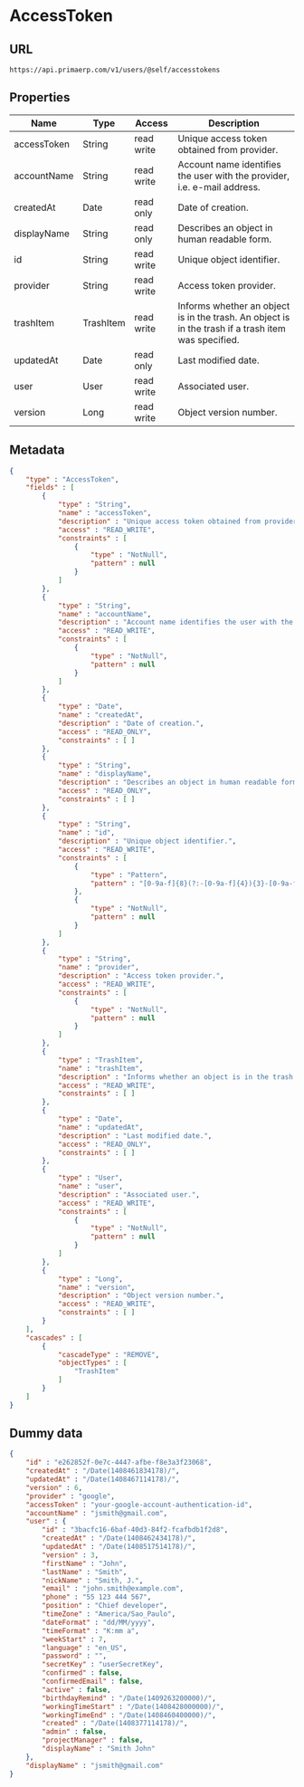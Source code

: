 AccessToken
==

## URL

	https://api.primaerp.com/v1/users/@self/accesstokens

## Properties

| Name        | Type      | Access     | Description                                                                                         |
|-------------|-----------|------------|-----------------------------------------------------------------------------------------------------|
| accessToken | String    | read write | Unique access token obtained from provider.                                                         |
| accountName | String    | read write | Account name identifies the user with the provider, i.e. e-mail address.                            |
| createdAt   | Date      | read only  | Date of creation.                                                                                   |
| displayName | String    | read only  | Describes an object in human readable form.                                                         |
| id          | String    | read write | Unique object identifier.                                                                           |
| provider    | String    | read write | Access token provider.                                                                              |
| trashItem   | TrashItem | read write | Informs whether an object is in the trash. An object is in the trash if a trash item was specified. |
| updatedAt   | Date      | read only  | Last modified date.                                                                                 |
| user        | User      | read write | Associated user.                                                                                    |
| version     | Long      | read write | Object version number.                                                                              |

## Metadata

```JSON
{
	"type" : "AccessToken",
	"fields" : [
		{
			"type" : "String",
			"name" : "accessToken",
			"description" : "Unique access token obtained from provider.",
			"access" : "READ_WRITE",
			"constraints" : [
				{
					"type" : "NotNull",
					"pattern" : null
				}
			]
		},
		{
			"type" : "String",
			"name" : "accountName",
			"description" : "Account name identifies the user with the provider, i.e. e-mail address.",
			"access" : "READ_WRITE",
			"constraints" : [
				{
					"type" : "NotNull",
					"pattern" : null
				}
			]
		},
		{
			"type" : "Date",
			"name" : "createdAt",
			"description" : "Date of creation.",
			"access" : "READ_ONLY",
			"constraints" : [ ]
		},
		{
			"type" : "String",
			"name" : "displayName",
			"description" : "Describes an object in human readable form.",
			"access" : "READ_ONLY",
			"constraints" : [ ]
		},
		{
			"type" : "String",
			"name" : "id",
			"description" : "Unique object identifier.",
			"access" : "READ_WRITE",
			"constraints" : [
				{
					"type" : "Pattern",
					"pattern" : "[0-9a-f]{8}(?:-[0-9a-f]{4}){3}-[0-9a-f]{12}"
				},
				{
					"type" : "NotNull",
					"pattern" : null
				}
			]
		},
		{
			"type" : "String",
			"name" : "provider",
			"description" : "Access token provider.",
			"access" : "READ_WRITE",
			"constraints" : [
				{
					"type" : "NotNull",
					"pattern" : null
				}
			]
		},
		{
			"type" : "TrashItem",
			"name" : "trashItem",
			"description" : "Informs whether an object is in the trash. An object is in the trash if a trash item was specified.",
			"access" : "READ_WRITE",
			"constraints" : [ ]
		},
		{
			"type" : "Date",
			"name" : "updatedAt",
			"description" : "Last modified date.",
			"access" : "READ_ONLY",
			"constraints" : [ ]
		},
		{
			"type" : "User",
			"name" : "user",
			"description" : "Associated user.",
			"access" : "READ_WRITE",
			"constraints" : [
				{
					"type" : "NotNull",
					"pattern" : null
				}
			]
		},
		{
			"type" : "Long",
			"name" : "version",
			"description" : "Object version number.",
			"access" : "READ_WRITE",
			"constraints" : [ ]
		}
	],
	"cascades" : [
		{
			"cascadeType" : "REMOVE",
			"objectTypes" : [
				"TrashItem"
			]
		}
	]
}
```

## Dummy data

```JSON
{
	"id" : "e262852f-0e7c-4447-afbe-f8e3a3f23068",
	"createdAt" : "/Date(1408461834178)/",
	"updatedAt" : "/Date(1408467114178)/",
	"version" : 6,
	"provider" : "google",
	"accessToken" : "your-google-account-authentication-id",
	"accountName" : "jsmith@gmail.com",
	"user" : {
		"id" : "3bacfc16-6baf-40d3-84f2-fcafbdb1f2d8",
		"createdAt" : "/Date(1408462434178)/",
		"updatedAt" : "/Date(1408517514178)/",
		"version" : 3,
		"firstName" : "John",
		"lastName" : "Smith",
		"nickName" : "Smith, J.",
		"email" : "john.smith@example.com",
		"phone" : "55 123 444 567",
		"position" : "Chief developer",
		"timeZone" : "America/Sao_Paulo",
		"dateFormat" : "dd/MM/yyyy",
		"timeFormat" : "K:mm a",
		"weekStart" : 7,
		"language" : "en_US",
		"password" : "",
		"secretKey" : "userSecretKey",
		"confirmed" : false,
		"confirmedEmail" : false,
		"active" : false,
		"birthdayRemind" : "/Date(1409263200000)/",
		"workingTimeStart" : "/Date(1408428000000)/",
		"workingTimeEnd" : "/Date(1408460400000)/",
		"created" : "/Date(1408377114178)/",
		"admin" : false,
		"projectManager" : false,
		"displayName" : "Smith John"
	},
	"displayName" : "jsmith@gmail.com"
}
```
